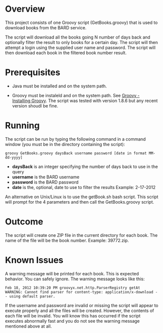 Overview
========
This project consists of one Groovy script (GetBooks.groovy) that is used to 
download books from the BARD service.

The script will download all the books going N number of days back and
optionally filter the result to only books for a certain day. The script will
then attempt a login using the supplied user name and password. The script will
then download each book in the filtered book number result.

Prerequisites
=============
* Java must be installed and on the system path.

* Groovy must be instaleld and on the system path. See 
[Groovy - Installing Groovy](http://groovy.codehaus.org/Installing+Groovy).
The script was tested with version 1.8.6 but any recent version shoudl be fine.

Running
=======
The script can be run by typing the following command in a command window
(you must be in the directory containing the script):

    groovy GetBooks.groovy daysBack username password [date in format MM-dd-yyyy]

* __daysBack__ is an integer specifying the number of days back to use in the query
* __username__ is the BARD username
* __password__ is the BARD password
* __date__ is the, optional, date to use to filter the results Example: 2-17-2012

An alternative on Unix/Linux is to use the getBook.sh bash script. This script
will prompt for the 4 parameters and then call the GetBooks.groovy script.

Outcome
=======
The script will create one ZIP file in the current directory for each book.
The name of the file will be the book number. Example: 39772.zip.

Known Issues
============
A warning message will be printed for each book. This is expected behavior. You
can safely ignore. The warning message looks like this:

    Feb 18, 2012 10:39:20 PM groovyx.net.http.ParserRegistry getAt
    WARNING: Cannot find parser for content-type: application/x-download -- using default parser.

If the username and password are invalid or missing the script will appear to
execute properly and all the files will be created. However, the contents of
each file will be invalid. You will know this has occurred if the script
executes abnormally fast and you do not see the warning message mentioned above
at all.